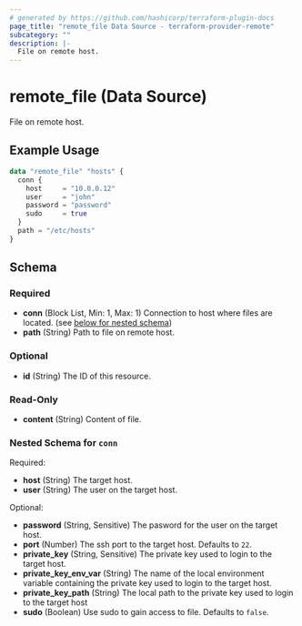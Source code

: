 ```yaml
---
# generated by https://github.com/hashicorp/terraform-plugin-docs
page_title: "remote_file Data Source - terraform-provider-remote"
subcategory: ""
description: |-
  File on remote host.
---
```


# remote_file (Data Source)

File on remote host.

## Example Usage

```terraform
data "remote_file" "hosts" {
  conn {
    host     = "10.0.0.12"
    user     = "john"
    password = "password"
    sudo     = true
  }
  path = "/etc/hosts"
}
```

<!-- schema generated by tfplugindocs -->
## Schema

### Required

- **conn** (Block List, Min: 1, Max: 1) Connection to host where files are located. (see [below for nested schema](#nestedblock--conn))
- **path** (String) Path to file on remote host.

### Optional

- **id** (String) The ID of this resource.

### Read-Only

- **content** (String) Content of file.

<a id="nestedblock--conn"></a>
### Nested Schema for `conn`

Required:

- **host** (String) The target host.
- **user** (String) The user on the target host.

Optional:

- **password** (String, Sensitive) The pasword for the user on the target host.
- **port** (Number) The ssh port to the target host. Defaults to `22`.
- **private_key** (String, Sensitive) The private key used to login to the target host.
- **private_key_env_var** (String) The name of the local environment variable containing the private key used to login to the target host.
- **private_key_path** (String) The local path to the private key used to login to the target host
- **sudo** (Boolean) Use sudo to gain access to file. Defaults to `false`.


